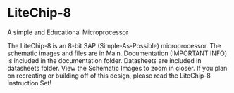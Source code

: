 # LiteChip-8
A simple and Educational Microprocessor

The LiteChip-8 is an 8-bit SAP (Simple-As-Possible) microprocessor. The schematic images and files are in Main. Documentation (IMPORTANT INFO) is included in the documentation folder. Datasheets are included in datasheets folder.
View the Schematic Images to zoom in closer. If you plan on recreating or building off of this design, please read the LiteChip-8 Instruction Set! 
